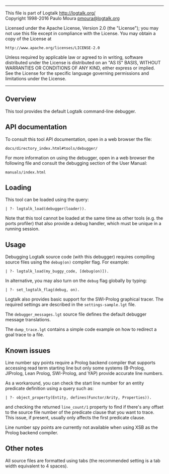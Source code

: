 ________________________________________________________________________

This file is part of Logtalk <http://logtalk.org/>  
Copyright 1998-2016 Paulo Moura <pmoura@logtalk.org>

Licensed under the Apache License, Version 2.0 (the "License");
you may not use this file except in compliance with the License.
You may obtain a copy of the License at

    http://www.apache.org/licenses/LICENSE-2.0

Unless required by applicable law or agreed to in writing, software
distributed under the License is distributed on an "AS IS" BASIS,
WITHOUT WARRANTIES OR CONDITIONS OF ANY KIND, either express or implied.
See the License for the specific language governing permissions and
limitations under the License.
________________________________________________________________________


Overview
--------

This tool provides the default Logtalk command-line debugger.


API documentation
-----------------

To consult this tool API documentation, open in a web browser the file:

	docs/directory_index.html#tools/debugger/

For more information on using the debugger, open in a web browser the
following file  and consult the debugging section of the User Manual:

	manuals/index.html


Loading
-------

This tool can be loaded using the query:

	| ?- logtalk_load(debugger(loader)).

Note that this tool cannot be loaded at the same time as other tools (e.g.
the ports profiler) that also provide a debug handler, which must be unique
in a running session.


Usage
-----

Debugging Logtalk source code (with this debugger) requires compiling
source files using the `debug(on)` compiler flag. For example:

	| ?- logtalk_load(my_buggy_code, [debug(on)]).

In alternative, you may also turn on the `debug` flag globally by typing:

	| ?- set_logtalk_flag(debug, on).

Logtalk also provides basic support for the SWI-Prolog graphical tracer.
The required settings are described in the `settings-sample.lgt` file.

The `debugger_messages.lgt` source file defines the default debugger
message translations.

The `dump_trace.lgt` contains a simple code example on how to redirect
a goal trace to a file.


Known issues
------------

Line number spy points require a Prolog backend compiler that supports
accessing read term starting line but only some systems (B-Prolog, JIProlog,
Lean Prolog, SWI-Prolog, and YAP) provide accurate line numbers.

As a workaround, you can check the start line number for an entity predicate
definition using a query such as:

	| ?- object_property(Entity, defines(Functor/Arity, Properties)).

and checking the returned `line_count/1` property to find if there's any
offset to the source file number of the predicate clause that you want to
trace. This issue, if present, usually only affects the first predicate
clause.

Line number spy points are currently not available when using XSB as the
Prolog backend compiler.


Other notes
-----------

All source files are formatted using tabs (the recommended setting is a
tab width equivalent to 4 spaces).

